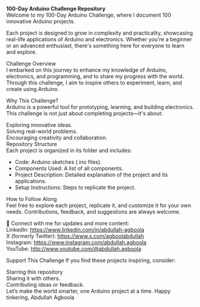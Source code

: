 **100-Day Arduino Challenge Repository**  
Welcome to my 100-Day Arduino Challenge, where I document 100 innovative Arduino projects. 

Each project is designed to grow in complexity and practicality, showcasing real-life applications of Arduino and electronics. Whether you're a beginner or an advanced enthusiast, there's something here for everyone to learn and explore.

Challenge Overview  
I embarked on this journey to enhance my knowledge of Arduino, electronics, and programming, and to share my progress with the world. Through this challenge, I aim to inspire others to experiment, learn, and create using Arduino.

Why This Challenge?  
Arduino is a powerful tool for prototyping, learning, and building electronics. This challenge is not just about completing projects—it's about:

Exploring innovative ideas.  
Solving real-world problems.  
Encouraging creativity and collaboration.  
Repository Structure  
Each project is organized in its folder and includes:  
* Code: Arduino sketches (.ino files).  
* Components Used: A list of all components.  
* Project Description: Detailed explanation of the project and its applications.  
* Setup Instructions: Steps to replicate the project.  

How to Follow Along  
Feel free to explore each project, replicate it, and customize it for your own needs. Contributions, feedback, and suggestions are always welcome.

🔗 Connect with me for updates and more content:    
LinkedIn: https://www.linkedin.com/in/abdullah-agboola  
X (formerly Twitter): https://www.x.com/agboolabdullah  
Instagram: https://www.instagram.com/abdullah.agboola  
YouTube: http://www.youtube.com/@abdullah.agboola  

Support This Challenge
If you find these projects inspiring, consider:

Starring this repository  
Sharing it with others.  
Contributing ideas or feedback.  
Let’s make the world smarter, one Arduino project at a time.
Happy tinkering,
Abdullah Agboola

